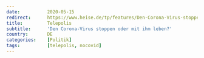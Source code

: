 ```yaml
---
date:          2020-05-15
redirect:      https://www.heise.de/tp/features/Den-Corona-Virus-stoppen-oder-mit-ihm-leben-4722566.html
title:         Telepolis
subtitle:      'Den Corona-Virus stoppen oder mit ihm leben?'
country:       DE
categories:    [Politik]
tags:          [telepolis, nocovid]
---
```

